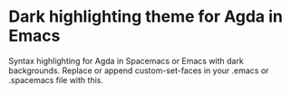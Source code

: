 # Dark highlighting theme for Agda in Emacs
Syntax highlighting for Agda in Spacemacs or Emacs with dark backgrounds.
Replace or append custom-set-faces in your .emacs or .spacemacs file with this.
